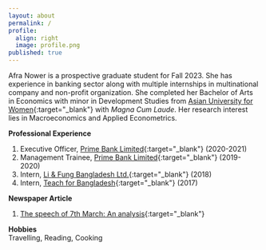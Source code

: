```yaml
---
layout: about
permalink: /
profile:
  align: right
  image: profile.png
published: true
---
```


Afra Nower is a prospective graduate student for Fall 2023. She has experience in banking sector along with multiple internships in multinational company and non-profit organization. She completed her Bachelor of Arts in Economics with minor in Development Studies from [Asian University for Women](https://asian-university.org){:target="_blank"} with *Magna Cum Laude*. Her research interest lies in Macroeconomics and Applied Econometrics. 

**Professional Experience**  
1. Executive Officer, [Prime Bank Limited](https://www.primebank.com.bd){:target="_blank"} (2020-2021)  
2. Management Trainee, [Prime Bank Limited](https://www.primebank.com.bd){:target="_blank"} (2019-2020)  
3. Intern, [Li & Fung Bangladesh Ltd.](https://www.lifung.com){:target="_blank"} (2018)  
4. Intern, [Teach for Bangladesh](https://teachforbangladesh.org){:target="_blank"} (2017)  


**Newspaper Article**  
1. [The speech of 7th March: An analysis](https://dailyasianage.com/news/50827/the-speech-of-7th-march-an-analysis){:target="_blank"} 


**Hobbies**    
Travelling, Reading, Cooking

